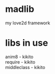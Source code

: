 # madlib
my love2d framework  
# libs in use  
anim8 - kikito  
require - kikito  
middleclass - kikito 
